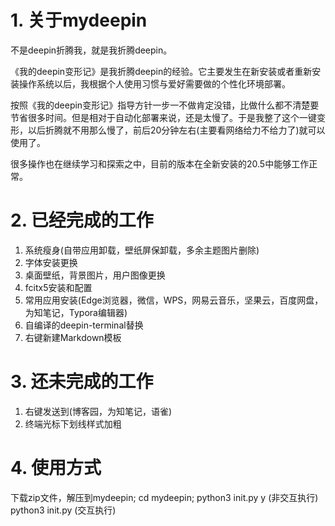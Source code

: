 # 1. 关于mydeepin
不是deepin折腾我，就是我折腾deepin。

《我的deepin变形记》是我折腾deepin的经验。它主要发生在新安装或者重新安装操作系统以后，我根据个人使用习惯与爱好需要做的个性化环境部署。

按照《我的deepin变形记》指导方针一步一不做肯定没错，比做什么都不清楚要节省很多时间。但是相对于自动化部署来说，还是太慢了。于是我整了这个一键变形，以后折腾就不用那么慢了，前后20分钟左右(主要看网络给力不给力了)就可以使用了。

很多操作也在继续学习和探索之中，目前的版本在全新安装的20.5中能够工作正常。

# 2. 已经完成的工作
1. 系统瘦身(自带应用卸载，壁纸屏保卸载，多余主题图片删除)
2. 字体安装更换
3. 桌面壁纸，背景图片，用户图像更换
4. fcitx5安装和配置
5. 常用应用安装(Edge浏览器，微信，WPS，网易云音乐，坚果云，百度网盘，为知笔记，Typora编辑器)
6. 自编译的deepin-terminal替换
7. 右键新建Markdown模板

# 3. 还未完成的工作
1. 右键发送到(博客园，为知笔记，语雀)
2. 终端光标下划线样式加粗

# 4. 使用方式
下载zip文件，解压到mydeepin;
cd mydeepin;
python3 init.py y (非交互执行)
python3 init.py (交互执行)
